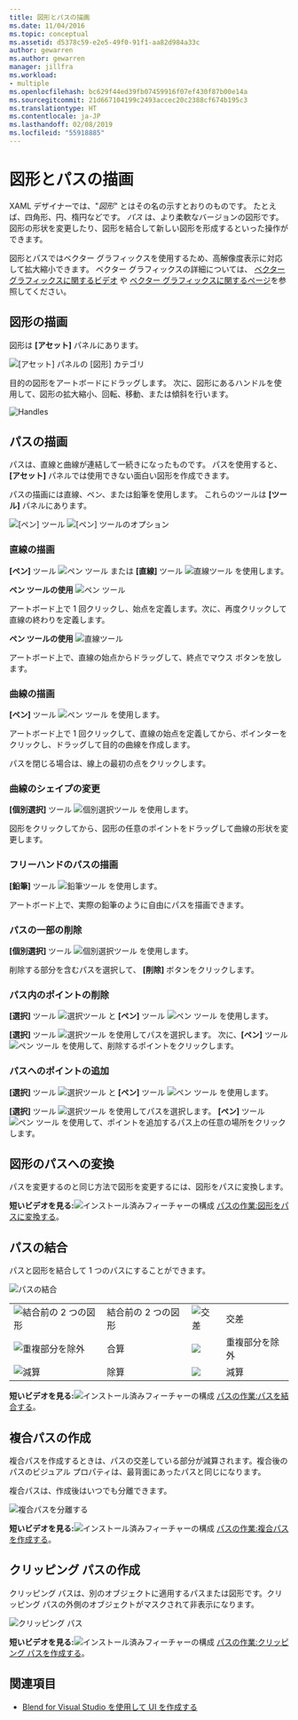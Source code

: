 ```yaml
---
title: 図形とパスの描画
ms.date: 11/04/2016
ms.topic: conceptual
ms.assetid: d5378c59-e2e5-49f0-91f1-aa82d984a33c
author: gewarren
ms.author: gewarren
manager: jillfra
ms.workload:
- multiple
ms.openlocfilehash: bc629f44ed39fb07459916f07ef430f87b00e14a
ms.sourcegitcommit: 21d667104199c2493accec20c2388cf674b195c3
ms.translationtype: HT
ms.contentlocale: ja-JP
ms.lasthandoff: 02/08/2019
ms.locfileid: "55918885"
---
```

# <a name="draw-shapes-and-paths"></a>図形とパスの描画

XAML デザイナーでは、"*図形*" とはその名の示すとおりのものです。 たとえば、四角形、円、楕円などです。 *パス* は、より柔軟なバージョンの図形です。 図形の形状を変更したり、図形を結合して新しい図形を形成するといった操作ができます。

図形とパスではベクター グラフィックスを使用するため、高解像度表示に対応して拡大縮小できます。 ベクター グラフィックスの詳細については、 [ベクター グラフィックスに関するビデオ](https://www.youtube.com/watch?v=MoCSwF0n-io) や [ベクター グラフィックスに関するページ](http://www.webopedia.com/TERM/V/vector_graphics.html)を参照してください。

##  <a name="Shape"></a> 図形の描画
 図形は **[アセット]** パネルにあります。

 ![[アセット] パネルの [図形] カテゴリ](../designers/media/b4_shapes_assetspanel.png)

 目的の図形をアートボードにドラッグします。 次に、図形にあるハンドルを使用して、図形の拡大縮小、回転、移動、または傾斜を行います。

 ![Handles](../designers/media/84261e83-3091-4490-ab58-4218b188439e.png)

##  <a name="Path"></a> パスの描画
 パスは、直線と曲線が連結して一続きになったものです。 パスを使用すると、 **[アセット]** パネルでは使用できない面白い図形を作成できます。

 パスの描画には直線、ペン、または鉛筆を使用します。 これらのツールは **[ツール]** パネルにあります。

 ![[ペン] ツール](../designers/media/717956a8-b6a5-4e37-8af3-70bcfc78c82a.png) ![[ペン] ツールのオプション](../designers/media/8fbbbb21-be83-4cf6-903b-3a49f00c9860.png)

### <a name="draw-a-straight-line"></a>直線の描画
 **[ペン]** ツール ![ペン ツール](../designers/media/894f8612-e0ed-4e00-84cf-a9bc8f38fc54.png) または **[直線]** ツール ![直線ツール](../designers/media/eb618397-5283-48be-8396-3449be7b6fbf.png) を使用します。

 **ペン ツールの使用** ![ペン ツール](../designers/media/894f8612-e0ed-4e00-84cf-a9bc8f38fc54.png)

 アートボード上で 1 回クリックし、始点を定義します。次に、再度クリックして直線の終わりを定義します。

 **ペン ツールの使用** ![直線ツール](../designers/media/eb618397-5283-48be-8396-3449be7b6fbf.png)

 アートボード上で、直線の始点からドラッグして、終点でマウス ボタンを放します。

### <a name="draw-a-curve"></a>曲線の描画
 **[ペン]** ツール ![ペン ツール](../designers/media/894f8612-e0ed-4e00-84cf-a9bc8f38fc54.png) を使用します。

 アートボード上で 1 回クリックして、直線の始点を定義してから、ポインターをクリックし、ドラッグして目的の曲線を作成します。

 パスを閉じる場合は、線上の最初の点をクリックします。

### <a name="change-the-shape-of-a-curve"></a>曲線のシェイプの変更
 **[個別選択]** ツール ![個別選択ツール](../designers/media/6dd6571f-c116-451d-8dd2-1f88b8406362.png) を使用します。

 図形をクリックしてから、図形の任意のポイントをドラッグして曲線の形状を変更します。

### <a name="draw-a-free-form-path"></a>フリーハンドのパスの描画
 **[鉛筆]** ツール ![鉛筆ツール](../designers/media/509dc167-734f-46c9-b012-987ee63450cd.png) を使用します。

 アートボード上で、実際の鉛筆のように自由にパスを描画できます。

### <a name="remove-part-of-a-path"></a>パスの一部の削除
 **[個別選択]** ツール ![個別選択ツール](../designers/media/6dd6571f-c116-451d-8dd2-1f88b8406362.png) を使用します。

 削除する部分を含むパスを選択して、 **[削除]** ボタンをクリックします。

### <a name="remove-a-point-in-a-path"></a>パス内のポイントの削除
 **[選択]** ツール ![選択ツール](../designers/media/2ff91340-477e-4efa-a0f7-af20851e4daa.png) と **[ペン]** ツール ![ペン ツール](../designers/media/894f8612-e0ed-4e00-84cf-a9bc8f38fc54.png) を使用します。

 **[選択]** ツール ![選択ツール](../designers/media/2ff91340-477e-4efa-a0f7-af20851e4daa.png) を使用してパスを選択します。 次に、**[ペン]** ツール ![ペン ツール](../designers/media/894f8612-e0ed-4e00-84cf-a9bc8f38fc54.png) を使用して、削除するポイントをクリックします。

### <a name="add-a-point-to-a-path"></a>パスへのポイントの追加
 **[選択]** ツール ![選択ツール](../designers/media/2ff91340-477e-4efa-a0f7-af20851e4daa.png) と **[ペン]** ツール ![ペン ツール](../designers/media/894f8612-e0ed-4e00-84cf-a9bc8f38fc54.png) を使用します。

 **[選択]** ツール ![選択ツール](../designers/media/2ff91340-477e-4efa-a0f7-af20851e4daa.png) を使用してパスを選択します。 **[ペン]** ツール ![ペン ツール](../designers/media/894f8612-e0ed-4e00-84cf-a9bc8f38fc54.png) を使用して、ポイントを追加するパス上の任意の場所をクリックします。

##  <a name="Convert"></a> 図形のパスへの変換
 パスを変更するのと同じ方法で図形を変更するには、図形をパスに変換します。

 **短いビデオを見る:**![インストール済みフィーチャーの構成](../designers/media/bldadminconsoleinitialconfigicon.png) [パスの作業:図形をパスに変換する](https://www.youtube.com/watch?v=Io5bC0-nH6Q#t=147)。

##  <a name="Combine"></a> パスの結合
 パスと図形を結合して 1 つのパスにすることができます。

 ![パスの結合](../designers/media/2df17a5d-a338-4ef4-96c5-dae51cc1ca8a.png)

|||||
|-|-|-|-|
|![結合前の 2 つの図形](../designers/media/b1_1.png)|結合前の 2 つの図形|![交差](../designers/media/b1_4.png)|交差|
|![重複部分を除外](../designers/media/b1_2.png)|合算|![](../designers/media/b1_5.png)|重複部分を除外|
|![減算](../designers/media/b1_3.png)|除算|![](../designers/media/b1_6.png)|減算|

 **短いビデオを見る:**![インストール済みフィーチャーの構成](../designers/media/bldadminconsoleinitialconfigicon.png) [パスの作業:パスを結合する](https://www.youtube.com/watch?v=Io5bC0-nH6Q#t=195)。

##  <a name="Compound"></a> 複合パスの作成
 複合パスを作成するときは、パスの交差している部分が減算されます。複合後のパスのビジュアル プロパティは、最背面にあったパスと同じになります。

 複合パスは、作成後はいつでも分離できます。

 ![複合パスを分離する](../designers/media/2157a8aa-d9a7-4de4-8de5-b10d28f08a84.png)

 **短いビデオを見る:**![インストール済みフィーチャーの構成](../designers/media/bldadminconsoleinitialconfigicon.png) [パスの作業:複合パスを作成する](https://www.youtube.com/watch?v=Io5bC0-nH6Q)。

##  <a name="Clipping"></a> クリッピング パスの作成
 クリッピング パスは、別のオブジェクトに適用するパスまたは図形です。クリッピング パスの外側のオブジェクトがマスクされて非表示になります。

 ![クリッピング パス](../designers/media/22471e98-a841-4f39-a3ef-36090cf5a625.png)

 **短いビデオを見る:**![インストール済みフィーチャーの構成](../designers/media/bldadminconsoleinitialconfigicon.png) [パスの作業:クリッピング パスを作成する](https://www.youtube.com/watch?v=Io5bC0-nH6Q#t=232)。

## <a name="see-also"></a>関連項目

- [Blend for Visual Studio を使用して UI を作成する](../designers/creating-a-ui-by-using-blend-for-visual-studio.md)